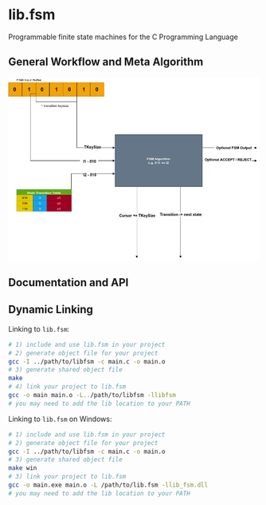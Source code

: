 # lib.fsm

Programmable finite state machines for the C Programming Language

## General Workflow and Meta Algorithm

![visualization](./docs/fsmlib.png)

## Documentation and API

## Dynamic Linking

Linking to `lib.fsm`:

```bash
# 1) include and use lib.fsm in your project
# 2) generate object file for your project
gcc -I ../path/to/libfsm -c main.c -o main.o
# 3) generate shared object file
make
# 4) link your project to lib.fsm
gcc -o main main.o -L../path/to/libfsm -llibfsm
# you may need to add the lib location to your PATH
```

Linking to `lib.fsm` on Windows:

```bash
# 1) include and use lib.fsm in your project
# 2) generate object file for your project
gcc -I ../path/to/libfsm -c main.c -o main.o
# 3) generate shared object file
make win
# 3) link your project to lib.fsm
gcc -o main.exe main.o -L /path/to/lib.fsm -llib_fsm.dll
# you may need to add the lib location to your PATH
```
